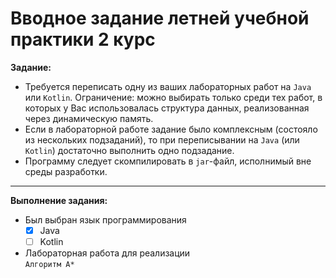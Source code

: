 # Вводное задание летней учебной практики 2 курс
**Задание:**<br>
- Требуется переписать одну из ваших лабораторных работ на `Java` или `Kotlin`. Ограничение: можно выбирать только среди тех работ, в которых у Вас использовалась структура данных, реализованная через динамическую память.<br>
- Если в лабораторной работе задание было комплексным (состояло из нескольких подзаданий), то при переписывании на `Java` (или `Kotlin`) достаточно выполнить одно подзадание.<br>
- Программу следует скомпилировать в `jar`-файл, исполнимый вне среды разработки.
---
**Выполнение задания:**<br>
- Был выбран язык программирования<br>
  - [x] Java
  - [ ] Kotlin
- Лабораторная работа для реализации<br>
  `Алгоритм A*`
